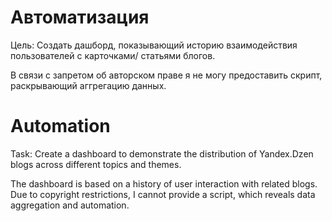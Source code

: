 # Автоматизация 
Цель: Создать дашборд, показывающий историю взаимодействия пользователей с карточками/ статьями блогов. 

В связи с запретом об авторском праве я не могу предоставить скрипт, раскрывающий аггрегацию данных. 

# Automation
Task: Create a dashboard to demonstrate the distribution of Yandex.Dzen blogs across different topics and themes. 

The dashboard is based on a history of user interaction with related blogs. 
Due to copyright restrictions, I cannot provide a script, which reveals data aggregation and automation. 
